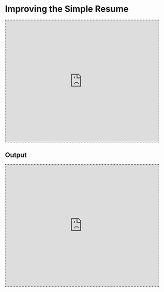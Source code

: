 # Improving the Simple Resume


<iframe style='border:1px dashed;width:
100%;height:400px;background:white'
src='https://www.onlinetool.io/gitoembed/widget?url=https%3A%2F%2Fgithub.com%2Ftejaswigowda%2FPtC-simpleResumeCSS%2Fblob%2Fmaster%2Findex.html'
id=''></iframe>



## Output

<iframe style='border:1px dashed;width:
100%;height:400px;background:white'
class='htmlpreview'
src='https://raw.githack.com/tejaswigowda/PtC-simpleResumeCSS/master/index.html'
id=''></iframe>
